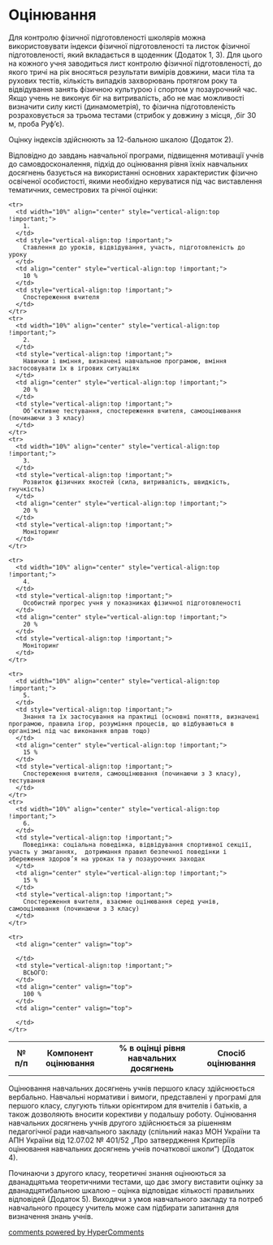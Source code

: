 <div id="hypercomments_widget" class="js-hypercomments-widget invisible"></div>

Оцінювання
=============================================

Для контролю фізичної підготовленості школярів можна використовувати індекси фізичної підготовленості та листок фізичної підготовленості, який вкладається в щоденник (Додаток 1, 3). Для цього на кожного учня заводиться лист контролю фізичної підготовленості, до якого  тричі на рік вносяться результати вимірів довжини, маси тіла та рухових тестів, кількість випадків захворювань протягом року  та відвідування занять фізичною культурою і спортом у позаурочний час. Якщо учень не виконує біг на витривалість, або не має можливості визначити силу кисті (динамометрія), то фізична підготовленість розраховується за трьома тестами (стрибок у довжину з місця, ,біг 30 м, проба Руф’є). 

Оцінку індексів здійснюють за 12-бальною шкалою (Додаток 2).

Відповідно до завдань навчальної програми, підвищення мотивації учнів до самовдосконалення, підхід до  оцінювання рівня їхніх навчальних досягнень базується на використанні основних характеристик фізично освіченої особистості, якими необхідно керуватися під час виставлення тематичних, семестрових та річної оцінки:

<table>
  <body>
    <tr>
      <td width="10%" align="center">
        <b>№ п/п</b>
      </td>
      <td align="center">
        <b>Компонент оцінювання</b>
      </td>
      <td align="center">
        <b>% в оцінці рівня навчальних досягнень</b>
      </td>
      <td align="center">
        <b>Спосіб оцінювання</b>
      </td>
    </tr>

    <tr>
      <td width="10%" align="center" style="vertical-align:top !important;">
        1.
      </td>
      <td style="vertical-align:top !important;">
        Ставлення до уроків, відвідування, участь, підготовленість до уроку
      </td>
      <td align="center" style="vertical-align:top !important;">
        10 %
      </td>
      <td style="vertical-align:top !important;">
        Спостереження вчителя
      </td>
    </tr>
    <tr>
      <td width="10%" align="center" style="vertical-align:top !important;">
        2.
      </td>
      <td style="vertical-align:top !important;">
        Навички і вміння, визначені навчальною програмою, вміння застосовувати їх в ігрових ситуаціях
      </td>
      <td align="center" style="vertical-align:top !important;">
        20 %
      </td>
      <td style="vertical-align:top !important;">
        Об’єктивне тестування, спостереження вчителя, самооцінювання (починаючи з 3 класу)
      </td>
    </tr>
    <tr>
      <td width="10%" align="center" style="vertical-align:top !important;">
        3.
      </td>
      <td style="vertical-align:top !important;">
        Розвиток фізичних якостей (сила, витривалість, швидкість, гнучкість)
      </td>
      <td align="center" style="vertical-align:top !important;">
        20 %
      </td>
      <td style="vertical-align:top !important;">
        Моніторинг
      </td>
    </tr>

    <tr>
      <td width="10%" align="center" style="vertical-align:top !important;">
        4.
      </td>
      <td style="vertical-align:top !important;">
        Особистий прогрес учня у показниках фізичної підготовленості
      </td>
      <td align="center" style="vertical-align:top !important;">
        20 %
      </td>
      <td style="vertical-align:top !important;">
        Моніторинг
      </td>
    </tr>

    <tr>
      <td width="10%" align="center" style="vertical-align:top !important;">
        5.
      </td>
      <td style="vertical-align:top !important;">
        Знання та їх застосування на практиці (основні поняття, визначені програмою, правила ігор, розуміння процесів, що відбуваються в організмі під час виконання вправ тощо)
      </td>
      <td align="center" style="vertical-align:top !important;">
        15 %
      </td>
      <td style="vertical-align:top !important;">
        Спостереження вчителя, самооцінювання (починаючи з 3 класу), тестування
      </td>
    </tr>
    <tr>
      <td width="10%" align="center" style="vertical-align:top !important;">
        6.
      </td>
      <td style="vertical-align:top !important;">
        Поведінка: соціальна поведінка, відвідування спортивної секції, участь у змаганнях,  дотримання правил безпечної поведінки і збереження здоров’я на уроках та у позаурочних заходах
      </td>
      <td align="center" style="vertical-align:top !important;">
        15 %
      </td>
      <td style="vertical-align:top !important;"> 
        Спостереження вчителя, взаємне оцінювання серед учнів, самооцінювання (починаючи з 3 класу)
      </td>
    </tr>

    <tr>
      <td align="center" valign="top">
        
      </td>
      <td style="vertical-align:top !important;">
        ВСЬОГО:
      </td>
      <td align="center" valign="top">
        100 %
      </td>
      <td align="center" valign="top">
        
      </td>
    </tr>
  </body>
</table>	

Оцінювання навчальних досягнень учнів першого класу здійснюється вербально. Навчальні нормативи і вимоги, представлені у програмі для першого класу, слугують тільки орієнтиром для вчителів і батьків, а  також дозволяють вносити корективи у подальшу роботу.  Оцінювання навчальних досягнень учнів  другого  здійснюється за рішенням педагогічної ради навчального закладу (спільний наказ МОН України та АПН  України від 12.07.02 № 401/52 „Про затвердження Критеріїв оцінювання навчальних досягнень учнів початкової школи”) (Додаток 4).

Починаючи з другого класу, теоретичні знання оцінюються за дванадцятьма теоретичними тестами,   що дає змогу виставити оцінку за дванадцятибальною шкалою – оцінка відповідає кількості правильних  відповідей (Додаток 5). Виходячи з умов навчального закладу та потреб навчального процесу учитель може сам підбирати запитання для визначення знань учнів.

<div class="js-hypercomments-container">
<a href="http://hypercomments.com" class="hc-link" title="comments widget">comments powered by HyperComments</a>
</div>
